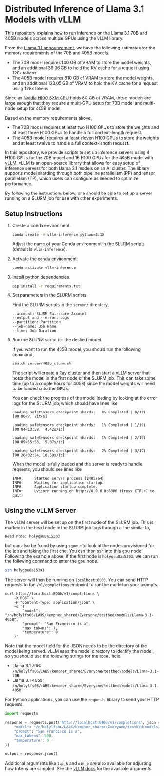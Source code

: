 # Distributed Inference of Llama 3.1 Models with vLLM

This repository explains how to run inference on the Llama 3.1 70B and 405B models across multiple GPUs using the vLLM library.

From the [Llama 3.1 announcement](https://huggingface.co/blog/llama31), we have the following estimates for the memory requirements of the 70B and 405B models.

- The 70B model requires 140 GB of VRAM to store the model weights, and an additional 39.06 GB to hold the KV cache for a request using 128k tokens.
- The 405B model requires 810 GB of VRAM to store the model weights, and an additional 123.05 GB of VRAM to hold the KV cache for a request using 128k tokens.

Since an [Nvidia H100 SXM GPU](https://resources.nvidia.com/en-us-tensor-core/nvidia-tensor-core-gpu-datasheet) holds 80 GB of VRAM, these models are large enough that they require a multi-GPU setup for 70B model and multi-node setup for 405B model.

Based on the memory requirements above,

- The 70B model requires at least two H100 GPUs to store the weights and at least three H100 GPUs to handle a full context-length request.
- The 405B model requires at least eleven H100 GPUs to store the weights and at least twelve to handle a full context-length request.

In this repository, we provide scripts to set up inference servers using 4 H100 GPUs for the 70B model and 16 H100 GPUs for the 405B model with [vLLM](https://docs.vllm.ai/en/latest/index.html). vLLM is an open-source library that allows for easy setup of inference servers for both Llama 3.1 models on an AI cluster. The library supports model sharding through both pipeline parallelism (PP) and tensor parallelism (TP), which users can configure as needed to optimize performance.

By following the instructions below, one should be able to set up a server running on a SLURM job for use with other experiments.

## Setup Instructions

1. Create a conda environment.
    
    ```bash
    conda create -n vllm-inference python=3.10
    ```

    Adjust the name of your Conda environment in the SLURM scripts (default is `vllm-inference`).

1. Activate the conda environment.
    
    ```bash
    conda activate vllm-inference
    ```

1. Install python dependencies.
    
    ```bash
    pip install -r requirements.txt
    ```

1. Set parameters in the SLURM scripts
  
    Find the SLURM scripts in the `server/` directory,


    ```
    --account: SLURM Fairshare Account
    --output and --error: Logs
    --partition: Partition
    --job-name: Job Name
    --time: Job Duration 
    ```

1. Run the SLURM script for the desired model.

    If you want to run the 405B model, you should run the following command,

    ```bash
    sbatch server/405b_slurm.sh
    ```

    The script will create a [Ray cluster](https://docs.ray.io/en/latest/cluster/getting-started.html) and then start a vLLM server that hosts the model in the first node of the SLURM job. This can take some time (up to a couple hours for 405B) since the model weights will need to be loaded onto the GPUs.

    You can check the progress of the model loading by looking at the error logs for the SLURM job, which should have lines like

    ```
    Loading safetensors checkpoint shards:   0% Completed | 0/191 [00:00<?, ?it/s]

    Loading safetensors checkpoint shards:   1% Completed | 1/191 [00:04<13:59,  4.42s/it]

    Loading safetensors checkpoint shards:   1% Completed | 2/191 [00:09<15:58,  5.07s/it]

    Loading safetensors checkpoint shards:   2% Completed | 3/191 [00:26<32:54, 10.50s/it]
    ```

    When the model is fully loaded and the server is ready to handle requests, you should see lines like

    ```
    INFO:     Started server process [2405764]
    INFO:     Waiting for application startup.
    INFO:     Application startup complete.
    INFO:     Uvicorn running on http://0.0.0.0:8000 (Press CTRL+C to quit)
    ```

## Using the vLLM Server

The vLLM server will be set up on the first node of the SLURM job.
This is marked in the head node in the SLURM job logs through a line similar to,

```
Head node: holygpu8a15303
```

but can also be found by using `squeue` to look at the nodes provisioned for the job and taking the first one. You can then ssh into this gpu node. Following the example above, if the first node is `holygpu8a15303`, we can run the following command to enter the gpu node.

```bash
ssh holygpu8a15303
```

The server will then be running on `localhost:8000`. You can send HTTP requests to the `/v1/completions` endpoint to run the model on your prompts.

```
curl http://localhost:8000/v1/completions \
    -X POST \
    -H "Content-Type: application/json" \
    -d '{
        "model": "/n/holylfs06/LABS/kempner_shared/Everyone/testbed/models/Llama-3.1-405B",
        "prompt": "San Francisco is a",
        "max_tokens": 7,
        "temperature": 0
    }'
```
Note that the model field for the JSON needs to be the directory of the model being served. vLLM uses the model directory to identify the model, so you should use the following strings for the `model` field.

- Llama 3.1 70B: `/n/holylfs06/LABS/kempner_shared/Everyone/testbed/models/Llama-3.1-70B`
- Llama 3.1 405B: `/n/holylfs06/LABS/kempner_shared/Everyone/testbed/models/Llama-3.1-405B`

For Python applications, you can use the `requests` library to send your HTTP requests.

```python
import requests

response = requests.post('http://localhost:8000/v1/completions', json = {
    "model": "/n/holylfs06/LABS/kempner_shared/Everyone/testbed/models/Llama-3.1-405B",
    "prompt": "San Francisco is a",
    "max_tokens": 500,
    "temperature": 0
})

output = response.json()
```
Additional arguments like `top_k` and `min_p` are also available for adjusting how tokens are sampled. See the [vLLM docs](https://docs.vllm.ai/en/latest/dev/sampling_params.html) for the available arguments.
